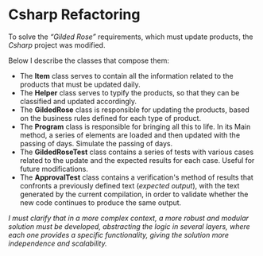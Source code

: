 # Csharp Refactoring

To solve the *“Gilded Rose”* requirements, which must update products, the *Csharp*  project was modified. 

Below I describe the classes that compose them:

- The **Item** class serves to contain all the information related to the products that must be updated daily.
- The **Helper** class serves to typify the products, so that they can be classified and updated accordingly.
- The **GildedRose** class is responsible for updating the products, based on the business rules defined for each type of product.
- The **Program** class is responsible for bringing all this to life. In its Main method, a series of elements are loaded and then updated with the passing of days. Simulate the passing of days.
- The **GildedRoseTest** class contains a series of tests with various cases related to the update and the expected results for each case. Useful for future modifications.
- The **ApprovalTest** class contains a verification's method of results that confronts a previously defined text (*expected output*), with the text generated by the current compilation, in order to validate whether the new code continues to produce the same output.

*I must clarify that in a more complex context, a more robust and modular solution must be developed, abstracting the logic in several layers, where each one provides a specific functionality, giving the solution more independence and scalability.*
